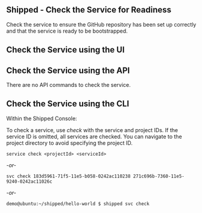 ## Shipped - Check the Service for Readiness

Check the service to ensure the GitHub repository has been set up correctly and that the service is ready to be bootstrapped.





## Check the Service using the UI






## Check the Service using the API

There are no API commands to check the service.



## Check the Service using the CLI

Within the Shipped Console:

To check a service, use *check* with the service and project IDs. If the service ID is omitted, all services are checked. You can navigate to the project directory to avoid specifying the project ID.


	service check <projectId> <serviceId>

*-or-*

	svc check 183d5961-71f5-11e5-b058-0242ac110238 271c696b-7360-11e5-9240-0242ac11026c

*-or-*

	demo@ubuntu:~/shipped/hello-world $ shipped svc check


